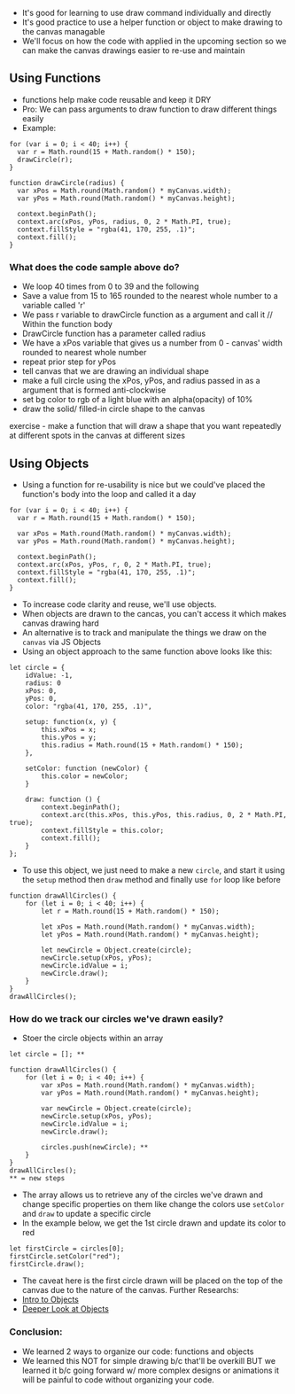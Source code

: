 - It's good for learning to use draw command individually and directly
- It's good practice to use a helper function or object to make drawing to the canvas managable
- We'll focus on how the code with applied in the upcoming section so we can make the canvas drawings easier to re-use and maintain 

## Using Functions 
- functions help make code reusable and keep it DRY
- Pro: We can pass arguments to draw function to draw different things easily
- Example:
```
for (var i = 0; i < 40; i++) {
  var r = Math.round(15 + Math.random() * 150);
  drawCircle(r);
}
 
function drawCircle(radius) {
  var xPos = Math.round(Math.random() * myCanvas.width);
  var yPos = Math.round(Math.random() * myCanvas.height);
 
  context.beginPath();
  context.arc(xPos, yPos, radius, 0, 2 * Math.PI, true);
  context.fillStyle = "rgba(41, 170, 255, .1)";
  context.fill();
}
```

### What does the code sample above do?
- We loop 40 times from 0 to 39 and the following
- Save a value from 15 to 165 rounded to the nearest whole number to a variable called 'r'
- We pass r variable to drawCircle function as a argument and call it 
// Within the function body
- DrawCircle function has a parameter called radius
- We have a xPos variable that gives us a number from 0 - canvas' width rounded to nearest whole number 
- repeat prior step for yPos
- tell canvas that we are drawing an individual shape
- make a full circle using the xPos, yPos, and radius passed in as a argument that is formed anti-clockwise 
- set bg color to rgb of a light blue with an alpha(opacity) of 10%
- draw the solid/ filled-in circle shape to the canvas

exercise - make a function that will draw a shape that you want repeatedly at different spots in the canvas at different sizes


## Using Objects
- Using a function for re-usability is nice but we could've placed the function's body into the loop and called it a day
```
for (var i = 0; i < 40; i++) {
  var r = Math.round(15 + Math.random() * 150);
 
  var xPos = Math.round(Math.random() * myCanvas.width);
  var yPos = Math.round(Math.random() * myCanvas.height);
 
  context.beginPath();
  context.arc(xPos, yPos, r, 0, 2 * Math.PI, true);
  context.fillStyle = "rgba(41, 170, 255, .1)";
  context.fill();
}   
```
- To increase code clarity and reuse, we'll use objects. 
- When objects are drawn to the cancas, you can't access it which makes canvas drawing hard
- An alternative is to track and manipulate the things we draw on the `canvas` via JS Objects 
- Using an object approach to the same function above looks like this:
```
let circle = {
    idValue: -1,
    radius: 0
    xPos: 0,
    yPos: 0,
    color: "rgba(41, 170, 255, .1)",

    setup: function(x, y) {
        this.xPos = x;
        this.yPos = y;
        this.radius = Math.round(15 + Math.random() * 150);
    },

    setColor: function (newColor) {
        this.color = newColor;
    }

    draw: function () {
        context.beginPath();
        context.arc(this.xPos, this.yPos, this.radius, 0, 2 * Math.PI, true);
        context.fillStyle = this.color;
        context.fill();
    }
};
```
- To use this object, we just need to make a new `circle`, and start it using the `setup` method then `draw` method and finally use `for` loop like before
```
function drawAllCircles() {
    for (let i = 0; i < 40; i++) {
        let r = Math.round(15 + Math.random() * 150);

        let xPos = Math.round(Math.random() * myCanvas.width);
        let yPos = Math.round(Math.random() * myCanvas.height);

        let newCircle = Object.create(circle);
        newCircle.setup(xPos, yPos);
        newCircle.idValue = i;
        newCircle.draw();
    }
}
drawAllCircles();
```

### How do we track our circles we've drawn easily?
- Stoer the circle objects within an array
```
let circle = []; **

function drawAllCircles() {
    for (let i = 0; i < 40; i++) {
        var xPos = Math.round(Math.random() * myCanvas.width);
        var yPos = Math.round(Math.random() * myCanvas.height);
 
        var newCircle = Object.create(circle);
        newCircle.setup(xPos, yPos);
        newCircle.idValue = i;
        newCircle.draw();
 
        circles.push(newCircle); **
    }
}
drawAllCircles();
** = new steps
```
- The array allows us to retrieve any of the circles we've drawn and change specific properties on them like change the colors use `setColor` and `draw` to update a specific circle
- In the example below, we get the 1st circle drawn and update its color to red
```
let firstCircle = circles[0];
firstCircle.setColor("red");
firstCircle.draw();
```
- The caveat here is the first circle drawn will be placed on the top of the canvas due to the nature of the canvas. 
Further Researchs:
- [Intro to Objects](https://www.kirupa.com/html5/introduction_to_objects_in_javascript.htm)
- [Deeper Look at Objects](https://www.kirupa.com/html5/a_deeper_look_at_objects_in_javascript.htm)

### Conclusion:
- We learned 2 ways to organize our code: functions and objects
- We learned this NOT for simple drawing b/c that'll be overkill BUT we learned it b/c going forward w/ more complex designs or animations it will be painful to code without organizing your code. 